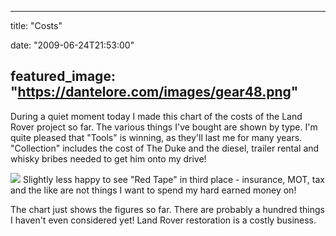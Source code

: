 
---
title: "Costs"

date: "2009-06-24T21:53:00"

featured_image: "https://dantelore.com/images/gear48.png"
---


During a quiet moment today I made this chart of the costs of the Land Rover project so far.  The various things I've bought are shown by type.  I'm quite pleased that "Tools" is winning, as they'll last me for many years.  "Collection" includes the cost of The Duke and the diesel, trailer rental and whisky bribes needed to get him onto my drive!

<a href="http://spreadsheets.google.com/pub?key=pFgOQWB594Xqt6oEhRQ-2Yg&oid=6&output=image"><img src="http://spreadsheets.google.com/pub?key=pFgOQWB594Xqt6oEhRQ-2Yg&oid=6&output=image"/></a>
Slightly less happy to see "Red Tape" in third place - insurance, MOT, tax and the like are not things I want to spend my hard earned money on!

The chart just shows the figures so far.  There are probably a hundred things I haven't even considered yet!  Land Rover restoration is a costly business.